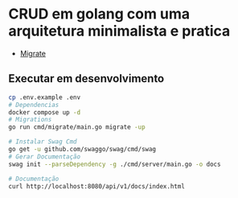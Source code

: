 # CRUD em golang com uma arquitetura minimalista e pratica

- [Migrate](https://github.com/golang-migrate/migrate/tree/master/cmd/migrate)

## Executar em desenvolvimento

```bash
cp .env.example .env
# Dependencias
docker compose up -d
# Migrations
go run cmd/migrate/main.go migrate -up

# Instalar Swag Cmd
go get -u github.com/swaggo/swag/cmd/swag
# Gerar Documentação
swag init --parseDependency -g ./cmd/server/main.go -o docs

# Documentação
curl http://localhost:8080/api/v1/docs/index.html
```
